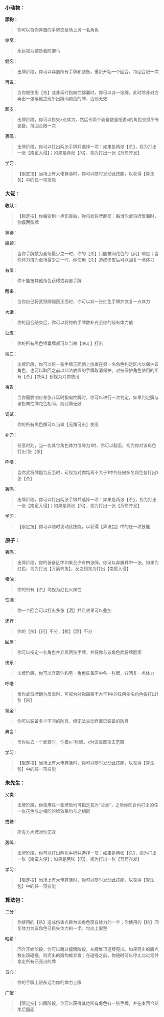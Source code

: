 ### 小动物：

**舔狗：**
> 你可以将你弃置的手牌交给场上另一名角色

缩窝：
> 永远视为装备着防御马

健忘：
> 出牌阶段，你可以弃置所有手牌和装备，重新开始一个回合。每回合限一次

再说：
> 当你被使用【杀】或非延时指向性锦囊时，你可以弃一张牌，此时除非对方再出一张与他之前所出牌同颜色的牌，否则无效

顽皮：
> 出牌阶段，你可以损失x点体力，然后令两个装备数量相差x的角色交换所有装备。每回合限一次

轰鸣：
> 出牌阶段，你可以打出两张手牌并选择一项：如果是两张【杀】，视为打出一张【南蛮入侵】；如果是两张【闪】，视为打出一张【万箭齐发】

学习：
> 【限定技】当场上有大佬存活时，你可以随时发动此技能，以获得【算法包】中的任一项技能

### 大佬：

**收队：**
> 【锁定技】你每受到一点伤害后，你将武将牌翻面；每当你武将牌反面时，你摸两张牌

等待：

瓶颈：
> 当你手牌数为全场最少之一时，你的【杀】只能被同花色的【闪】响应；当你体力值为全场最少之一时，你使用【杀】造成伤害后可以回复一点体力

右值：
> 你不能被其他角色获得或弃置手牌

醒来：
> 当你自己将武将牌翻回正面时，你可以弃一张红色手牌并恢复一点体力

大话：
> 你的回合结束后，你可以将你的手牌数补充至你的现有体力值

扯皮：
> 你的所有黑色锦囊牌都可以当做【决斗】打出

端口：
> 出牌阶段，你可以将一张手牌正面朝上放置在另一名角色判定区内以保护该角色，也可以取回之前以此法放置的手牌取消保护。对被保护角色使用的所有【杀】【决斗】都视为对你使用

祷告：
> 当你需要响应某张非延时指向性牌时，你可以进行一次判定，如果判定牌与该指向性牌花色相同，则此牌无效

调试：
> 你的所有黑色牌可以当做【无懈可击】使用

补刀：
> 任意时刻，当一名其它角色体力值降为1时，你可以翻面，视为你对该角色打出1张【杀】

呼噜：
> 当你武将牌翻为反面时，可视为对你距离不大于1中的任何多名角色各打出1张【杀】

轰鸣：
> 出牌阶段，你可以打出两张手牌并选择一项：如果是两张【杀】，视为打出一张【南蛮入侵】；如果是两张【闪】，视为打出一张【万箭齐发】

学习：
> 【限定技】你可以随时发动此技能，以获得【算法包】中的任一项技能

### 原子：

轰鸣：
> 出牌阶段，你的装备区中如果至少有四张牌，你可以弃置其中一张。如果为红色，视为打出【万箭齐发】，反之则视为打出【南蛮入侵】

猪油：
> 你的所有【杀】均视为红色火属性

饮酒：
> 你一个回合可以打出多张【酒】并且效果可以叠加

还行：
> 你的【杀】【闪】不分，【桃】【酒】不分

回屋：
> 你可以指定一名角色并弃置两张手牌，并将你与该角色武将牌翻面

快乐：
> 出牌阶段，你可以弃置你和另一角色装备区中各一张牌，各回复一点体力

呼噜：
> 当你武将牌翻为反面时，可视为对你距离不大于1中的任何多名角色各打出1张【杀】

氪金：
> 你可以装备多个不同的防具，但无法主动弃置已装备的防具

典当：
> 当你失去一个武器时，你摸x-1张牌。x为该武器攻击范围

学习：
> 【限定技】当场上有大佬存活时，你可以随时发动此技能，以获得【算法包】中的任一项技能

### 朱先生：

父类：
> 出牌阶段，你使用任一张牌后均可指定其为“父类”，之后你回合内打出的任一张花色与之相同的牌效果均与之相同

戒糖：
> 所有方片牌对你无效

轰鸣：
> 出牌阶段，你可以打出两张手牌并选择一项：如果是两张【杀】，视为打出一张【南蛮入侵】；如果是两张【闪】，视为打出一张【万箭齐发】

学习：
> 【限定技】当场上有大佬存活时，你可以随时发动此技能，以获得【算法包】中的任一项技能

### 算法包：

二分：
> 你使用的【杀】造成伤害点数为该角色现有体力的一半；你使用的【桃】回复体力为该角色已损失体力的一半。均向上取整

哈希：
> 回合开始阶段，你可以跳过摸牌阶段，从牌堆顶逐牌亮出。如果亮出的牌点数出现碰撞，则亮出的牌均被弃置；在碰撞之前，你随时可以停止此过程并拿走所有已亮出的牌

贪心：
> 你的手牌上限永远为你的体力上限

广搜：
> 【限定技】出牌阶段，你可以获得其他所有角色各一张手牌，并在本回合结束后翻面
